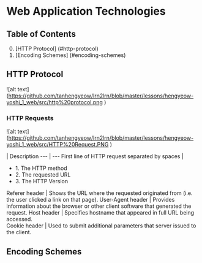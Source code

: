 # Web Application Technologies

## Table of Contents
0. [HTTP Protocol] (#http-protocol)
1. [Encoding Schemes] (#encoding-schemes)

## HTTP Protocol
![alt text] (https://github.com/tanhengyeow/lrn2lrn/blob/master/lessons/hengyeow-yoshi_1_web/src/http%20protocol.png )
### HTTP Requests
![alt text] (https://github.com/tanhengyeow/lrn2lrn/blob/master/lessons/hengyeow-yoshi_1_web/src/HTTP%20Request.PNG )

 | Description 
--- | --- 
First line of HTTP request separated by spaces | <ul><li>1. The HTTP method </li><li>2. The requested URL </li><li>3. The HTTP Version</li></ul>
Referer header | Shows the URL where the requested originated from (i.e. the user clicked a link on that page).
User-Agent header | Provides information about the browser or other client software that generated the request.
Host header | Specifies hostname that appeared in full URL being accessed.  
Cookie header | Used to submit additional parameters that server issued to the client.

## Encoding Schemes
